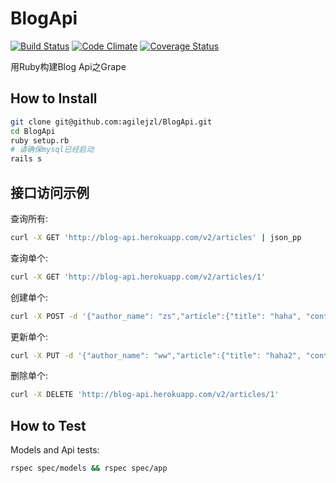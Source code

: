 BlogApi
=======

[![Build Status](http://img.shields.io/travis/agilejzl/BlogApi.svg)][travis]
[![Code Climate](http://img.shields.io/codeclimate/github/agilejzl/BlogApi.svg)][codeclimate]
[![Coverage Status](http://img.shields.io/coveralls/agilejzl/BlogApi.svg)][coveralls]

[travis]: http://travis-ci.org/agilejzl/BlogApi
[codeclimate]: https://codeclimate.com/github/agilejzl/BlogApi
[coveralls]: https://coveralls.io/r/agilejzl/BlogApi

用Ruby构建Blog Api之Grape

## How to Install

```bash
git clone git@github.com:agilejzl/BlogApi.git
cd BlogApi
ruby setup.rb
# 请确保mysql已经启动
rails s
```

## 接口访问示例

查询所有: 
```bash
curl -X GET 'http://blog-api.herokuapp.com/v2/articles' | json_pp
```

查询单个: 
```bash
curl -X GET 'http://blog-api.herokuapp.com/v2/articles/1'
```

创建单个: 
```bash
curl -X POST -d '{"author_name": "zs","article":{"title": "haha", "content": "88 characters"}}' 'http://blog-api.herokuapp.com/v2/articles' -H Content-Type:application/json
```

更新单个: 
```bash
curl -X PUT -d '{"author_name": "ww","article":{"title": "haha2", "content": "no more"}}' 'http://blog-api.herokuapp.com/v2/articles/1' -H Content-Type:application/json
```

删除单个: 
```bash
curl -X DELETE 'http://blog-api.herokuapp.com/v2/articles/1'
```

## How to Test

Models and Api tests: 
```bash
rspec spec/models && rspec spec/app
```
